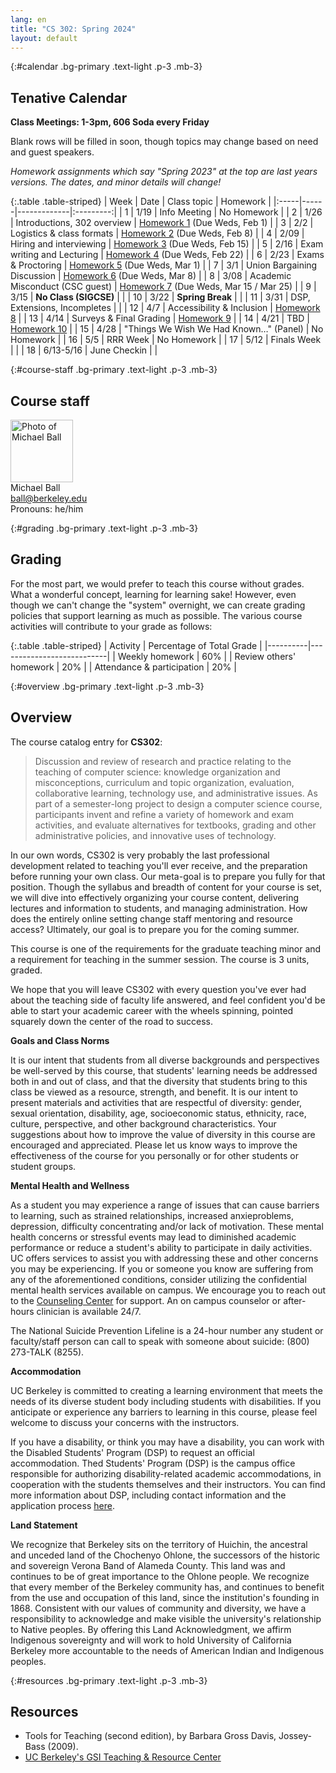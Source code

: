 ```yaml
---
lang: en
title: "CS 302: Spring 2024"
layout: default
---
```


{:#calendar .bg-primary .text-light .p-3 .mb-3}
## **Tenative** Calendar

**Class Meetings: 1-3pm, 606 Soda every Friday**

Blank rows will be filled in soon, though topics may change based on
need and guest speakers.

_Homework assignments which say "Spring 2023" at the top are last years versions. The dates, and minor details will change!_

{:.table .table-striped}
| Week | Date | Class topic | Homework |
|:-----|------|-------------|:---------:|
| 1    | 1/19 | Info Meeting | No Homework |
| 2    | 1/26 | Introductions, 302 overview | [Homework 1][hw1] (Due Weds, Feb 1) |
| 3    | 2/2  | Logistics & class formats | [Homework 2][hw2] (Due Weds, Feb 8) |
| 4    | 2/09 | Hiring and interviewing | [Homework 3][hw3] (Due Weds, Feb 15) |
| 5    | 2/16 | Exam writing and Lecturing | [Homework 4][hw4] (Due Weds, Feb 22) |
| 6    | 2/23 | Exams & Proctoring | [Homework 5][hw5] (Due Weds, Mar 1) |
| 7    | 3/1  | Union Bargaining Discussion | [Homework 6][hw6] (Due Weds, Mar 8) |
| 8    | 3/08 | Academic Misconduct (CSC guest) | [Homework 7][hw7] (Due Weds, Mar 15 / Mar 25) |
| 9    | 3/15 | **No Class (SIGCSE)** |  |
| 10   | 3/22 | **Spring Break** |  |
| 11   | 3/31 | DSP, Extensions, Incompletes |  |
| 12   | 4/7  | Accessibility & Inclusion | [Homework 8][hw8] |
| 13   | 4/14 | Surveys & Final Grading | [Homework 9][hw9] |
| 14   | 4/21 | TBD | [Homework 10][hw10] |
| 15   | 4/28 | "Things We Wish We Had Known…" (Panel) | No Homework |
| 16   | 5/5  | RRR Week | No Homework |
| 17   | 5/12 | Finals Week | |
| 18   | 6/13-5/16  | June Checkin | |


[hw1]: https://docs.google.com/document/d/1sGuqNcIH5D8qClo9z84ZqbAAc3Eak73HCX4zq05MaUo/preview
[hw2]: https://docs.google.com/document/d/1bCnQBxWNwIWAPJvZ4JnmY87X4MdMXGllJwfpu6iDxY8/preview
[hw3]: https://docs.google.com/document/d/1rK-5MS-DYWEHTO40rI1PdiX_lKjM7KDVrty5zNTd0Go/preview
[hw4]: https://docs.google.com/document/d/1nq4Yq-gBIUkr3eG8ui5iQI3HiJlXR13dvHOKWL_Pgvg/preview
[hw5]: https://docs.google.com/document/d/19GzaFnvlwafGD4rzVbAYSTQCN9F-aLU4YDcoX4agGCM/preview
[hw6]: https://docs.google.com/document/d/1Re_pn18RIHigO6tHzRcuuXqMLHlRvrgyrLT5OA-odvM/preview
[hw7]: https://docs.google.com/document/d/1xBIBXpH1yR654XgmY0gBFsAju-yuzbsg2wVdtk2kmjY/preview
[hw8]: https://docs.google.com/document/d/1Ofa4NmYLlL_XugiBBDjWYxKQBzOS_Z_veNEiTB-P4Kw/preview
[hw9]: https://docs.google.com/document/d/1jpAWeLPtWuDehENO5zIx6UzT4z1OEyieAIP9UL85m1c/preview
[hw10]: https://docs.google.com/document/d/1uVWoXn7HORUC7CCROphr9dq2hcsU-Kqx4W6MlQ5H4ow/preview
[hw11]: https://docs.google.com/document/d/1qANVq4eq9awixuokGti2p6vLaaFDrnDv57wE0oonnb4/preview
[hw12]: https://docs.google.com/document/d/1IEOIYp9W4NGJyCep1VDqUm_vJHjCAVXvlVrQzjsfZl4/preview
[hw13]: https://docs.google.com/document/d/1zsj3UMsKjiz7Rc8m_W_UBQ2gkXkXI32s_KeJabqvzFw/preview

<!--
To make a link open in:
Preview mode: → Replace /edit with /preview
Force a copy: → Replace /edit with /copy
Force a copy with comment: → Replace /edit with /copy?copyComments=true
Create a template: → Replace /edit with /template/preview
In PDF:  → Google Docs & Sheets: Replace /edit with /export?format=pdf
→ Google Slides & Drawings: Replace /edit with /export/pdf
 -->

{:#course-staff .bg-primary .text-light .p-3 .mb-3}
## Course staff

<div class="container">
    <div class="row">
        <div class="col">
            <img src="https://cs88-website.github.io/sp22/assets/images/michael-ball.jpg" alt="Photo of Michael Ball" height="100"><br>
            Michael Ball<br>
            <a href="mailto:ball@berkeley.edu">ball@berkeley.edu</a><br>
            Pronouns: he/him
        </div>
        <div class="col">
            <!-- <img src="https://www2.eecs.berkeley.edu/Faculty/Photos/Homepages/nweaver.jpg" alt="Photo of Nick Weaver" height="100"><br>
            Nick Weaver<br>
            (Co-lecturer)<br>
            <a href="mailto:nveaver@berkeley.edu">nveaver@berkeley.edu</a><br>
            Pronouns: he/him -->
        </div>
    </div>
</div>

{:#grading .bg-primary .text-light .p-3 .mb-3}
## Grading

For the most part, we would prefer to teach this course without grades.
What a wonderful concept, learning for learning sake! However, even
though we can\'t change the \"system\" overnight, we can create grading
policies that support learning as much as possible. The various course
activities will contribute to your grade as follows:

{:.table .table-striped}
| Activity | Percentage of Total Grade |
|----------|---------------------------|
| Weekly homework | 60% |
| Review others' homework | 20% |
| Attendance & participation | 20% |

{:#overview .bg-primary .text-light .p-3 .mb-3}
## Overview

The course catalog entry for **CS302**:

> Discussion and review of research and practice relating to the
> teaching of computer science: knowledge organization and
> misconceptions, curriculum and topic organization, evaluation,
> collaborative learning, technology use, and administrative issues. As
> part of a semester-long project to design a computer science course,
> participants invent and refine a variety of homework and exam
> activities, and evaluate alternatives for textbooks, grading and other
> administrative policies, and innovative uses of technology.

In our own words, CS302 is very probably the last professional
development related to teaching you\'ll ever receive, and the
preparation before running your own class. Our meta-goal is to prepare
you fully for that position. Though the syllabus and breadth of content
for your course is set, we will dive into effectively organizing your
course content, delivering lectures and information to students, and
managing administration. How does the entirely online setting change
staff mentoring and resource access? Ultimately, our goal is to prepare
you for the coming summer.

This course is one of the requirements for the graduate teaching minor
and a requirement for teaching in the summer session. The course is 3
units, graded.

We hope that you will leave CS302 with every question you\'ve ever had
about the teaching side of faculty life answered, and feel confident
you\'d be able to start your academic career with the wheels spinning,
pointed squarely down the center of the road to success.

**Goals and Class Norms**

It is our intent that students from all diverse backgrounds and
perspectives be well-served by this course, that students\' learning
needs be addressed both in and out of class, and that the diversity that
students bring to this class be viewed as a resource, strength, and
benefit. It is our intent to present materials and activities that are
respectful of diversity: gender, sexual orientation, disability, age,
socioeconomic status, ethnicity, race, culture, perspective, and other
background characteristics. Your suggestions about how to improve the
value of diversity in this course are encouraged and appreciated. Please
let us know ways to improve the effectiveness of the course for you
personally or for other students or student groups.

**Mental Health and Wellness**

As a student you may experience a range of issues that can cause
barriers to learning, such as strained relationships, increased
anxieproblems, depression, difficulty concentrating and/or lack of
motivation. These mental health concerns or stressful events may lead to
diminished academic performance or reduce a student\'s ability to
participate in daily activities. UC offers services to assist you with
addressing these and other concerns you may be experiencing. If you or
someone you know are suffering from any of the aforementioned
conditions, consider utilizing the confidential mental health services
available on campus. We encourage you to reach out to the [Counseling
Center](https://uhs.berkeley.edu/caps) for support. An on campus
counselor or after-hours clinician is available 24/7.

The National Suicide Prevention Lifeline is a 24-hour number any student
or faculty/staff person can call to speak with someone about suicide:
(800) 273-TALK (8255).

**Accommodation**

UC Berkeley is committed to creating a learning environment that meets
the needs of its diverse student body including students with
disabilities. If you anticipate or experience any barriers to learning
in this course, please feel welcome to discuss your concerns with the
instructors.

If you have a disability, or think you may have a disability, you can
work with the Disabled Students\' Program (DSP) to request an official
accommodation. Thed Students\' Program (DSP) is the campus office
responsible for authorizing disability-related academic accommodations,
in cooperation with the students themselves and their instructors. You
can find more information about DSP, including contact information and
the application process [here](https://dsp.berkeley.edu).

**Land Statement**

We recognize that Berkeley sits on the territory of Huichin, the
ancestral and unceded land of the Chochenyo Ohlone, the successors of
the historic and sovereign Verona Band of Alameda County. This land was
and continues to be of great importance to the Ohlone people. We
recognize that every member of the Berkeley community has, and continues
to benefit from the use and occupation of this land, since the
institution\'s founding in 1868. Consistent with our values of community
and diversity, we have a responsibility to acknowledge and make visible
the university\'s relationship to Native peoples. By offering this Land
Acknowledgment, we affirm Indigenous sovereignty and will work to hold
University of California Berkeley more accountable to the needs of
American Indian and Indigenous peoples.

{:#resources .bg-primary .text-light .p-3 .mb-3}
## Resources

- Tools for Teaching (second edition), by Barbara Gross Davis,
    Jossey-Bass (2009).
- [UC Berkeley\'s GSI Teaching & Resource
    Center](http://gsi.berkeley.edu/)
